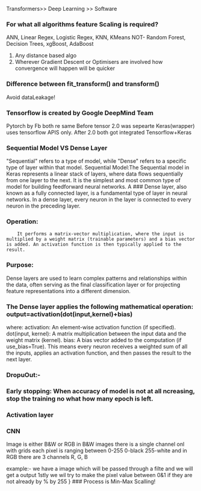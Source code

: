 Transformers>> Deep Learning >> Software
### For what all algorithms feature Scaling is required?
ANN, Linear Regex, Logistic Regex, KNN,  KMeans
NOT- Random Forest, Decision Trees, xgBoost, AdaBoost
1. Any distance based algo 
2. Wherever Gradient Descent or Optimisers are involved how convergence will happen will be quicker

### Difference between fit_transform() and transform()
Avoid dataLeakage!
### Tensorflow is created by Google DeepMind Team
Pytorch by Fb  both re same
 Before tensor 2.0 was sepearte Keras(wrapper) uses tensorflow APIS only.
 After 2.0 both got integrated Tensorflow+Keras

 ### Sequential Model VS Dense Layer 
"Sequential" refers to a type of model, while "Dense" refers to a specific type of layer within that model.
Sequential Model:The Sequential model in Keras represents a linear stack of layers, where data flows sequentially from one layer to the next. It is the simplest and most common type of model for building feedforward neural networks. 
A ### Dense layer, also known as a fully connected layer, is a fundamental type of layer in neural networks. In a dense layer, every neuron in the layer is connected to every neuron in the preceding layer. 
  ### Operation:
        It performs a matrix-vector multiplication, where the input is multiplied by a weight matrix (trainable parameters) and a bias vector is added. An activation function is then typically applied to the result.
### Purpose:
Dense layers are used to learn complex patterns and relationships within the data, often serving as the final classification layer or for projecting feature representations into a different dimension.
### The Dense layer applies the following mathematical operation: output=activation(dot(input,kernel)+bias)
where:
activation: An element-wise activation function (if specified).
dot(input, kernel): A matrix multiplication between the input data and the weight matrix (kernel).
bias: A bias vector added to the computation (if use_bias=True).
This means every neuron receives a weighted sum of all the inputs, applies an activation function, and then passes the result to the next layer.
### DropuOut:- 
### Early stopping: When accuracy of model is not at all ncreasing, stop the training no what how many epoch is left.

### Activation layer 


### CNN 
Image is either B&W or RGB
in B&W images there is a single channel onl with grids each pixel is ranging between 0-255 0-black 255-white
and in RGB there are 3 channels R, G, B

example:-
we have a image which will be passed through a filte and we will get a output 
1stly we wil try to make the pixel value between 0&1 if they are not already by % by 255 } ### Process is Min-Max Scalling!
